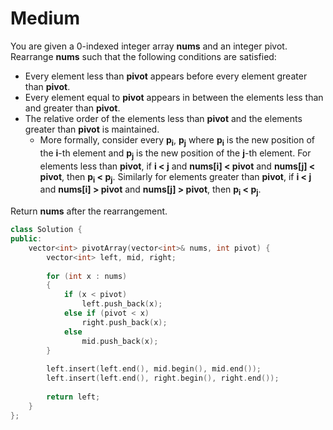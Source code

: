# Medium

You are given a 0-indexed integer array **nums** and an integer pivot. Rearrange **nums** such that the following conditions are satisfied:

- Every element less than **pivot** appears before every element greater than **pivot**.
- Every element equal to **pivot** appears in between the elements less than and greater than **pivot**.
- The relative order of the elements less than **pivot** and the elements greater than **pivot** is maintained.
  - More formally, consider every **p<sub>i</sub>**, **p<sub>j</sub>** where **p<sub>i</sub>** is the new position of the **i**-th element and **p<sub>j</sub>** is the new position of the **j**-th element. For elements less than **pivot**, if **i < j** and **nums[i] < pivot** and **nums[j] < pivot**, then **p<sub>i</sub> < p<sub>j</sub>**. Similarly for elements greater than **pivot**, if **i < j** and **nums[i] > pivot** and **nums[j] > pivot**, then **p<sub>i</sub> < p<sub>j</sub>**.

Return **nums** after the rearrangement.

```cpp
class Solution {
public:
    vector<int> pivotArray(vector<int>& nums, int pivot) {
        vector<int> left, mid, right;
        
        for (int x : nums)
        {
            if (x < pivot)
                left.push_back(x);
            else if (pivot < x)
                right.push_back(x);
            else
                mid.push_back(x);
        }
        
        left.insert(left.end(), mid.begin(), mid.end());
        left.insert(left.end(), right.begin(), right.end());
        
        return left;
    }
};
```
